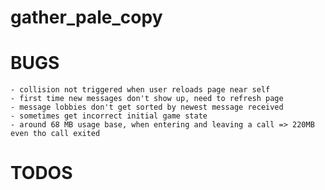 # gather_pale_copy

# BUGS

    - collision not triggered when user reloads page near self
    - first time new messages don't show up, need to refresh page
    - message lobbies don't get sorted by newest message received
    - sometimes get incorrect initial game state
    - around 68 MB usage base, when entering and leaving a call => 220MB even tho call exited

# TODOS
